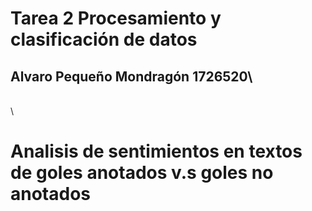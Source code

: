 # Tarea 2 Procesamiento y clasificación de datos
## Alvaro Pequeño Mondragón 1726520\
\
\
# Analisis de sentimientos en textos de goles anotados v.s goles no anotados

